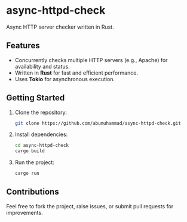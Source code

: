 # async-httpd-check

Async HTTP server checker written in Rust.

## Features
- Concurrently checks multiple HTTP servers (e.g., Apache) for availability and status.
- Written in **Rust** for fast and efficient performance.
- Uses **Tokio** for asynchronous execution.

## Getting Started

1. Clone the repository:
   ```sh
   git clone https://github.com/abumuhammad/async-httpd-check.git
   ```
2. Install dependencies:
   ```sh
   cd async-httpd-check
   cargo build
   ```
3. Run the project:
   ```sh
   cargo run
   ```

## Contributions

Feel free to fork the project, raise issues, or submit pull requests for improvements.